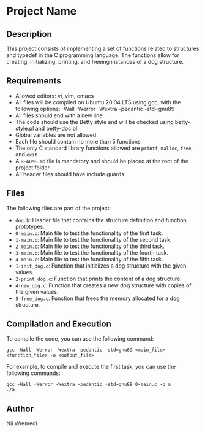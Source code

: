 # Project Name

## Description
This project consists of implementing a set of functions related to structures and typedef in the C programming language. The functions allow for creating, initializing, printing, and freeing instances of a dog structure.

## Requirements
- Allowed editors: vi, vim, emacs
- All files will be compiled on Ubuntu 20.04 LTS using gcc, with the following options: -Wall -Werror -Wextra -pedantic -std=gnu89
- All files should end with a new line
- The code should use the Betty style and will be checked using betty-style.pl and betty-doc.pl
- Global variables are not allowed
- Each file should contain no more than 5 functions
- The only C standard library functions allowed are `printf`, `malloc`, `free`, and `exit`
- A `README.md` file is mandatory and should be placed at the root of the project folder
- All header files should have include guards

## Files
The following files are part of the project:
- `dog.h`: Header file that contains the structure definition and function prototypes.
- `0-main.c`: Main file to test the functionality of the first task.
- `1-main.c`: Main file to test the functionality of the second task.
- `2-main.c`: Main file to test the functionality of the third task.
- `3-main.c`: Main file to test the functionality of the fourth task.
- `4-main.c`: Main file to test the functionality of the fifth task.
- `1-init_dog.c`: Function that initializes a dog structure with the given values.
- `2-print_dog.c`: Function that prints the content of a dog structure.
- `4-new_dog.c`: Function that creates a new dog structure with copies of the given values.
- `5-free_dog.c`: Function that frees the memory allocated for a dog structure.

## Compilation and Execution
To compile the code, you can use the following command:
```
gcc -Wall -Werror -Wextra -pedantic -std=gnu89 <main_file> <function_file> -o <output_file>
```
For example, to compile and execute the first task, you can use the following commands:
```
gcc -Wall -Werror -Wextra -pedantic -std=gnu89 0-main.c -o a
./a
```

## Author
Nii Wremedi
